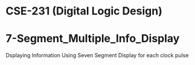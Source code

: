 # CSE-231 (Digital Logic Design)
# 7-Segment_Multiple_Info_Display
Dsplaying Information Using Seven Segment Display for each clock pulse
